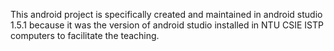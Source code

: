 This android project is specifically created and maintained in android studio 1.5.1 because it was the version of android studio installed in NTU CSIE ISTP computers to facilitate the teaching.

